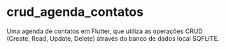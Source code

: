 # crud_agenda_contatos
Uma agenda de contatos em Flutter, que utiliza as operações CRUD (Create, Read, Update, Delete) através do banco de dados local SQFLITE.
